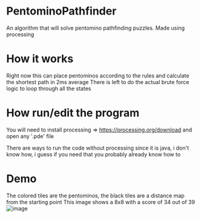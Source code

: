# PentominoPathfinder
An algorithm that will solve pentomino pathfinding puzzles. Made using processing

# How it works
Right now this can place pentominos according to the rules and calculate the shortest path in 2ms average
There is left to do the actual brute force logic to loop through all the states

# How run/edit the program
You will need to install processing => https://processing.org/download and open any '.pde' file

There are ways to run the code without processing since it is java, i don't know how, i guess if you need that you probably already know how to

# Demo
The colored tiles are the pentominos, the black tiles are a distance map from the starting point
This image shows a 8x8 with a score of 34 out of 39
![image](https://github.com/user-attachments/assets/854e473f-335d-4d2f-897b-abda430796f8)
